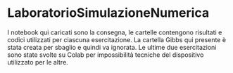 # LaboratorioSimulazioneNumerica

I notebook qui caricati sono la consegna, le cartelle contengono risultati e codici utilizzati per ciascuna esercitazione. 
La cartella Gibbs qui presente è stata creata per sbaglio e quindi va ignorata.
Le ultime due esercitazioni sono state svolte su Colab per impossibilità tecniche del dispositivo utilizzato per le altre.

